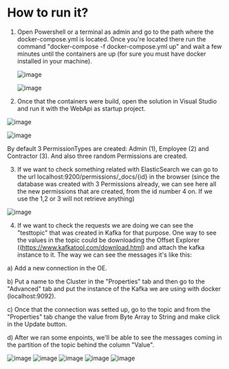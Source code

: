 # How to run it?

1) Open Powershell or a terminal as admin and go to the path where the docker-compose.yml is located. Once you're located there run the command "docker-compose -f docker-compose.yml up" and wait a few minutes until the containers are up (for sure you must have docker installed in your machine).

   ![image](https://github.com/alejandronpereira/N5Challenge/assets/6674605/92c771e7-1d73-4460-818d-ff40820685c0)

   ![image](https://github.com/alejandronpereira/N5Challenge/assets/6674605/49519ace-2b88-4e7b-8bd1-af5f9992b0da)


2) Once that the containers were build, open the solution in Visual Studio and run it with the WebApi as startup project.

 ![image](https://github.com/alejandronpereira/N5Challenge/assets/6674605/10e2c135-2018-489c-b7f5-ada546798093)

 ![image](https://github.com/alejandronpereira/N5Challenge/assets/6674605/b7d72aaf-739c-4b1b-83ac-cfb2cf5e2e5f)


By default 3 PermissionTypes are created: Admin (1), Employee (2) and Contractor (3). And also three random Permissions are created.

3) If we want to check something related with ElasticSearch we can go to the url localhost:9200/permissions/_docs/{id} in the browser (since the database was created with 3 Permissions already, we can see here all the new permissions that are created, from the id number 4 on. If we use the 1,2 or 3 will not retrieve anything)

![image](https://github.com/alejandronpereira/N5Challenge/assets/6674605/c3c8f599-8300-42ef-b8f7-80f2f547d2e3)

4) If we want to check the requests we are doing we can see the "testtopic" that was created in Kafka for that purpose. One way to see the values in the topic could be downloading the Offset Explorer ((https://www.kafkatool.com/download.html) and attach the kafka instance to it. The way we can see the messages it's like this:
   
  a) Add a new connection in the OE.

  b) Put a name to the Cluster in the "Properties" tab and then go to the "Advanced" tab and put the instance of the Kafka we are using with docker (localhost:9092).
  
  c) Once that the connection was setted up, go to the topic and from the "Properties" tab change the value from Byte Array to String and make click in the Update button.
  
  d) After we ran some enpoints, we'll be able to see the messages coming in the partition of the topic behind the column "Value".

 
![image](https://github.com/alejandronpereira/N5Challenge/assets/6674605/303b4a62-4105-4c1f-90b5-c25be878a674)
![image](https://github.com/alejandronpereira/N5Challenge/assets/6674605/4034ea27-3ead-4627-beaf-799c776cc17a)
![image](https://github.com/alejandronpereira/N5Challenge/assets/6674605/80c8f85d-0ce4-432a-bdf2-12b2ce80baa5)
![image](https://github.com/alejandronpereira/N5Challenge/assets/6674605/d53161f0-d024-4257-b260-49964629607e)
![image](https://github.com/alejandronpereira/N5Challenge/assets/6674605/17f1b096-b1f7-447e-b421-93a6a07c61a7)


